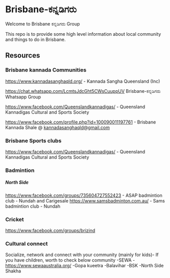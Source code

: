 # Brisbane-ಕನ್ನಡಿಗರು

Welcome to Brisbane ಕನ್ನಡಿಗರು Group

This repo is to provide some high level information about local community and things to do in Brisbane.

## Resources  

### Brisbane kannada Communities 

https://www.kannadasanghaqld.org/ - Kannada Sangha Queensland (Inc)

https://chat.whatsapp.com/LcmtsJdcGht5CWsCuuppUV  Brisbane-ಕನ್ನಡಿಗರು Whatsapp Group 

https://www.facebook.com/Queenslandkannadigas/ - Queensland Kannadigas Cultural and Sports Society

https://www.facebook.com/profile.php?id=100090011197761 - Brisbane Kannada Shale @ kannadasanghaqld@gmail.com


### Brisbane Sports clubs 
https://www.facebook.com/Queenslandkannadigas/ - Queensland Kannadigas Cultural and Sports Society

### Badmintion
##### North Side 
https://www.facebook.com/groups/735604727552423 - ASAP badmintion club - Nundah and Carigesale 
https://www.samsbadminton.com.au/ - Sams badmintion club - Nundah 


### Cricket
https://www.facebook.com/groups/brizind

### Cultural connect 
Socialize, network and connect with your community (mainly for kids)- If you have children, worth to check below community 
-SEWA - https://www.sewaaustralia.org/
-Gopa kueetra 
-Balavihar 
-BSK
-North Side Shakha 



